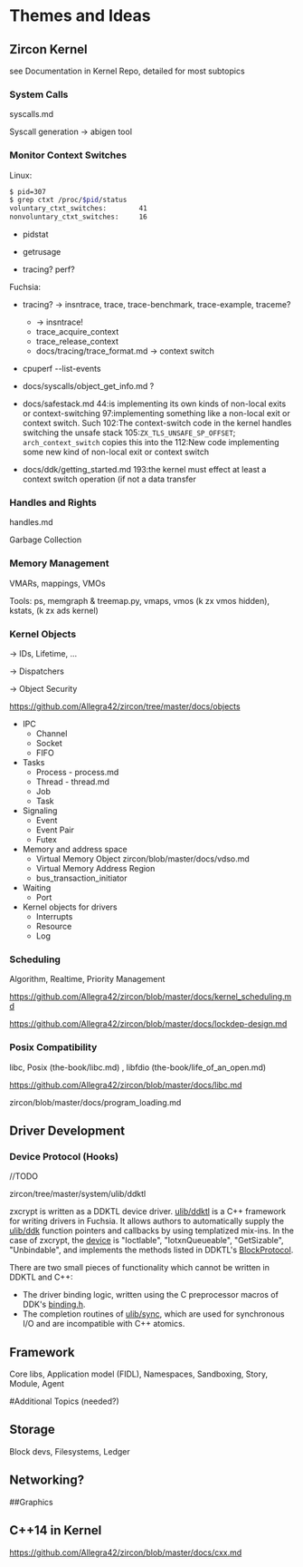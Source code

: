 # Themes and Ideas





## Zircon Kernel 

see Documentation in Kernel Repo, detailed for most subtopics

### System Calls

syscalls.md

Syscall generation -> abigen tool

### Monitor Context Switches

Linux:  

```sh
$ pid=307
$ grep ctxt /proc/$pid/status
voluntary_ctxt_switches:        41
nonvoluntary_ctxt_switches:     16
```

- pidstat

- getrusage

- tracing? perf?



Fuchsia:

- tracing?  -> insntrace, trace, trace-benchmark, trace-example, traceme?
  - -> insntrace!
  - trace_acquire_context
  - trace_release_context
  - docs/tracing/trace_format.md -> context switch

- cpuperf --list-events
- docs/syscalls/object_get_info.md ?
- docs/safestack.md
  44:is implementing its own kinds of non-local exits or context-switching
  97:implementing something like a non-local exit or context switch.  Such
  102:The context-switch code in the kernel handles switching the unsafe stack
  105:`ZX_TLS_UNSAFE_SP_OFFSET`; `arch_context_switch` copies this into the
  112:New code implementing some new kind of non-local exit or context switch
- docs/ddk/getting_started.md
  193:the kernel must effect at least a context switch operation (if not a data transfer

### Handles and Rights

handles.md

Garbage Collection

### Memory Management

VMARs, mappings, VMOs

Tools: ps, memgraph & treemap.py, vmaps, vmos (k zx vmos hidden), kstats, (k zx ads kernel)

### Kernel Objects

-> IDs, Lifetime, ...

-> Dispatchers

-> Object Security

https://github.com/Allegra42/zircon/tree/master/docs/objects



- IPC
  - Channel
  - Socket
  - FIFO
- Tasks
  - Process - process.md
  - Thread - thread.md
  - Job
  - Task
- Signaling
  - Event
  - Event Pair
  - Futex
- Memory and address space
  - Virtual Memory Object    	zircon/blob/master/docs/vdso.md
  - Virtual Memory Address Region
  - bus_transaction_initiator
- Waiting
  - Port
- Kernel objects for drivers
  - Interrupts
  - Resource
  - Log

### Scheduling

Algorithm, Realtime, Priority Management

https://github.com/Allegra42/zircon/blob/master/docs/kernel_scheduling.md

https://github.com/Allegra42/zircon/blob/master/docs/lockdep-design.md

### Posix Compatibility

libc, Posix (the-book/libc.md) , libfdio (the-book/life\_of\_an\_open.md)

https://github.com/Allegra42/zircon/blob/master/docs/libc.md

zircon/blob/master/docs/program_loading.md



## Driver Development

### Device Protocol (Hooks)

//TODO

zircon/tree/master/system/ulib/ddktl

zxcrypt is written as a DDKTL device driver.  [ulib/ddktl](https://github.com/Allegra42/zircon/blob/master/system/ulib/ddktl) is a C++ framework for writing drivers in Fuchsia.  It allows authors to automatically supply the [ulib/ddk](https://github.com/Allegra42/zircon/blob/master/system/ulib/ddk) function pointers and callbacks by using templatized mix-ins.  In the case of zxcrypt, the [device](https://github.com/Allegra42/zircon/blob/master/system/dev/block/zxcrypt/device.h) is "Ioctlable", "IotxnQueueable", "GetSizable", "Unbindable", and implements the methods listed in DDKTL's [BlockProtocol](https://github.com/Allegra42/zircon/blob/master/system/ulib/ddktl/include/ddktl/protocol/block.h).

There are two small pieces of functionality which cannot be written in DDKTL and C++:

- The driver binding logic, written using the C preprocessor macros of DDK's [binding.h](https://github.com/Allegra42/zircon/blob/master/system/public/zircon/driver/binding.h).
- The completion routines of [ulib/sync](https://github.com/Allegra42/zircon/blob/master/system/ulib/sync), which are used for synchronous I/O and are incompatible with C++ atomics.

## Framework

Core libs, Application model (FIDL), Namespaces, Sandboxing, Story, Module, Agent





#Additional Topics (needed?)

## Storage

Block devs, Filesystems, Ledger



## Networking?



##Graphics



## C++14 in Kernel

https://github.com/Allegra42/zircon/blob/master/docs/cxx.md